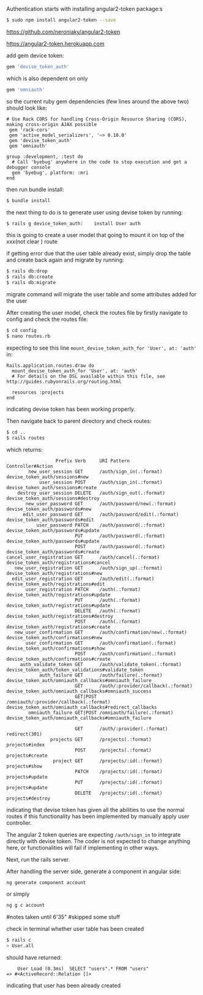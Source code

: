 Authentication starts with installing angular2-token package:s

```bash
$ sudo npm install angular2-token --save
```

<https://github.com/neroniaky/angular2-token>

<https://angular2-token.herokuapp.com>


add gem device token:

```ruby
gem 'devise_token_auth'
```
which is also dependent on only

```ruby
gem 'omniauth'
```
so the current ruby gem dependencies (few lines around the above two) should look like:

```
# Use Rack CORS for handling Cross-Origin Resource Sharing (CORS), making cross-origin AJAX possible
 gem 'rack-cors'
 gem 'active_model_serializers', '~> 0.10.0'
 gem 'devise_token_auth'
 gem 'omniauth'

group :development, :test do
  # Call 'byebug' anywhere in the code to stop execution and get a debugger console
  gem 'byebug', platform: :mri
end
```
then run bundle install:

```bash
$ bundle install
```
the next thing to do is to generate user using devise token by running:

```bash
$ rails g device_token_auth:	install User auth
```
this is going to create a user model that going to mount it on top of the xxx(not clear	) route

if getting error due that the user table already exist, simply drop the table and create back again and migrate by running:

```bash
$ rails db:drop 
$ rails db:create
$ rails db:migrate
```
migrate command will migrate the user table and some attributes added for the user

After creating the user model, check the routes file by firstly navigate to config and check the routes file:

```bash
$ cd config
$ nano routes.rb
```
expecting to see this line `mount_devise_token_auth_for 'User', at: 'auth'` in:  

```
Rails.application.routes.draw do
  mount_devise_token_auth_for 'User', at: 'auth'
  # For details on the DSL available within this file, see http://guides.rubyonrails.org/routing.html

  resources :projects
end
```
indicating devise token has been working properly. 

Then navigate back to parent directory and check routes:

```bash
$ cd ..
$ rails routes
```
which returns: 

```
                  Prefix Verb     URI Pattern                            Controller#Action
        new_user_session GET      /auth/sign_in(.:format)                devise_token_auth/sessions#new
            user_session POST     /auth/sign_in(.:format)                devise_token_auth/sessions#create
    destroy_user_session DELETE   /auth/sign_out(.:format)               devise_token_auth/sessions#destroy
       new_user_password GET      /auth/password/new(.:format)           devise_token_auth/passwords#new
      edit_user_password GET      /auth/password/edit(.:format)          devise_token_auth/passwords#edit
           user_password PATCH    /auth/password(.:format)               devise_token_auth/passwords#update
                         PUT      /auth/password(.:format)               devise_token_auth/passwords#update
                         POST     /auth/password(.:format)               devise_token_auth/passwords#create
cancel_user_registration GET      /auth/cancel(.:format)                 devise_token_auth/registrations#cancel
   new_user_registration GET      /auth/sign_up(.:format)                devise_token_auth/registrations#new
  edit_user_registration GET      /auth/edit(.:format)                   devise_token_auth/registrations#edit
       user_registration PATCH    /auth(.:format)                        devise_token_auth/registrations#update
                         PUT      /auth(.:format)                        devise_token_auth/registrations#update
                         DELETE   /auth(.:format)                        devise_token_auth/registrations#destroy
                         POST     /auth(.:format)                        devise_token_auth/registrations#create
   new_user_confirmation GET      /auth/confirmation/new(.:format)       devise_token_auth/confirmations#new
       user_confirmation GET      /auth/confirmation(.:format)           devise_token_auth/confirmations#show
                         POST     /auth/confirmation(.:format)           devise_token_auth/confirmations#create
     auth_validate_token GET      /auth/validate_token(.:format)         devise_token_auth/token_validations#validate_token
            auth_failure GET      /auth/failure(.:format)                devise_token_auth/omniauth_callbacks#omniauth_failure
                         GET      /auth/:provider/callback(.:format)     devise_token_auth/omniauth_callbacks#omniauth_success
                         GET|POST /omniauth/:provider/callback(.:format) devise_token_auth/omniauth_callbacks#redirect_callbacks
        omniauth_failure GET|POST /omniauth/failure(.:format)            devise_token_auth/omniauth_callbacks#omniauth_failure
```
```
                         GET      /auth/:provider(.:format)              redirect(301)
                projects GET      /projects(.:format)                    projects#index
                         POST     /projects(.:format)                    projects#create
                 project GET      /projects/:id(.:format)                projects#show
                         PATCH    /projects/:id(.:format)                projects#update
                         PUT      /projects/:id(.:format)                projects#update
                         DELETE   /projects/:id(.:format)                projects#destroy
```
indicating that devise token has given all the abilities to use the normal routes if this functionality has been implemented by manually apply user controller.

The angular 2 token queries are expecting `/auth/sign_in` to integrate directly with devise token. The coder is not expected to change anything here, or functionalities will fail if implementing in other ways.

Next, run the rails server.

After handling the server side, generate a component in angular side:

```bash
ng generate component account
```
or simply

```bash
ng g c account
```
#notes taken until 6'35"
#skipped some stuff


check in terminal whether user table has been created

```bash
$ rails c
> User.all
```
should have returned:

```
	User Load (0.3ms)  SELECT "users".* FROM "users"
=> #<ActiveRecord::Relation []>
```
indicating that user has been already created
